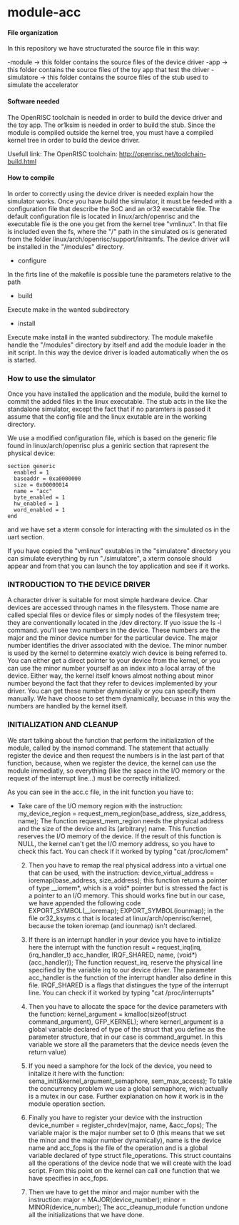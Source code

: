 module-acc
==========

#### File organization ####

In this repository we have structurated the source file in this way:

 -module -> this folder contains the source files of the device driver
 -app -> this folder contains the source files of the toy app that test the driver
 -simulatore -> this folder contains the source files of the stub used to simulate the accelerator



#### Software needed ####

The OpenRISC toolchain is needed in order to build the device driver and the toy app.
The or1ksim is needed in order to build the stub.
Since the module is compiled outside the kernel tree, you must have a compiled kernel tree in order to build the device driver.

Usefull link:
The OpenRISC toolchain: http://openrisc.net/toolchain-build.html


#### How to compile ####

In order to correctly using the device driver is needed explain how the simulator works. Once you have build the simulator, it must be feeded with a configuration file that describe the SoC and an or32 executable file.
The default configuration file is located in linux/arch/openrisc and the executable file is the one you get from the kernel tree "vmlinux".
In that file is included even the fs, where the "/" path in the simulated os is generated from the folder linux/arch/openrisc/support/initramfs.
The device driver will be installed in the "/modules" directory.

- configure

In the firts line of the makefile is possible tune the parameters relative to the path

- build

Execute make in the wanted subdirectory

- install

Execute make install in the wanted subdirectory.
The module makefile handle the "/modules" directory by itself and add the module loader in the init script. In this way the device driver is loaded automatically when the os is started.



### How to use the simulator ###

Once you have installed the application and the module, build the kernel to commit the added files in the linux executable. The stub acts in the like the standalone simulator, except the fact that if no paramters is passed it assume that the config file and the linux exutable are in the working directory.

We use a modified configuration file, which is based on the generic file found in linux/arch/openrisc plus a geniric section that rapresent the physical device:

```
section generic
  enabled = 1
  baseaddr = 0xa0000000
  size = 0x00000014
  name = "acc"
  byte_enabled = 1
  hw_enabled = 1
  word_enabled = 1 
end
```

and we have set a xterm console for interacting with the simulated os in the uart section.

If you have copied the "vmlinux" exutables in the "simulatore" directory you can simulate everything by run "./simulatore", a xterm console should appear and from that you can launch the toy application and see if it works.



### INTRODUCTION TO THE DEVICE DRIVER ###

A character driver is suitable for most simple hardware device. Char devices are accessed through names in the filesystem. Those name are called special files or device files or simply nodes of the filesystem tree; they are conventionally located in the /dev directory. If yuo issue the ls -l command. you'll see two numbers in the device. These numbers are the major and the minor device number for the particular device. The major number identifies the driver associated with the device. The minor number is used by the kernel to determine exatcly wich device is being referred to. You can either get a direct pointer to your device from the kernel, or you can use the minor number yourself as an index into a local array of the device. Either way, the kernel itself knows almost nothing about minor number beyond the fact that they refer to devices implemented by your driver. 
You can get these number dynamically or you can specify them manually. We have choose to set them dynamically, becuase in this way the numbers are handled by the kernel itself.


### INITIALIZATION AND CLEANUP ###
We start talking about the function that perform the initialization of the module, called by the insmod command. The statement that actually register the device and then request the numbers is in the last part of that function, because, when we register the device, the kernel can use the module immediatly, so everything (like the space in the I/O memory or the request of the interrupt line...) must be correctly initialized.

As you can see in the acc.c file, in the init function you have to:

* Take care of the I/O memory region with the instruction:
	my_device_region = request_mem_region(base_address, size_address, name);
The function request_mem_region needs the physical address and the size of the device and its (arbitrary) name. This function reserves the I/O memory of the device. If the result of this function is NULL, the kernel can't get the I/O memory address, so you have to check this fact.
You can check if it worked by typing "cat /proc/iomem"
	   
	2) Then you have to remap the real physical address into a virtual one that can be used, with the instruction:
		device_virtual_address = ioremap(base_address, size_address);
	   this function return a pointer of type __iomem*, which is a void* pointer but is stressed the fact is a pointer to an I/O 		   memory. This should works fine but in our case, we have appended the following code 
		EXPORT_SYMBOL(__ioremap);
		EXPORT_SYMBOL(iounmap);
	   in the file or32_ksyms.c that is located at linux/arch/openrisc/kernel, because the token ioremap (and iounmap) isn't 		   declared.
	   
	3) If there is an interrupt handler in your device you have to initialize here the interrupt with the function
		result = request_irq(irq, (irq_handler_t) acc_handler, IRQF_SHARED, name, (void*)(acc_handler));
	   The function request_irq, reserve the physical line specified by the variable irq to our device driver. The parameter 		   acc_handler is the function of the interrupt handler also define in this file. IRQF_SHARED is a flags that distingues the 		   type of the interrupt line.
	   You can check if it worked by typing "cat /proc/interrupts"
	   
	4) Then you have to allocate the space for the device parameters with the function:
		kernel_argument = kmalloc(sizeof(struct command_argument), GFP_KERNEL);
	   where kernerl_argument is a global variable declared of type of the struct that you define as the parameter structure, that 		   in our case is command_argumet. In this variable we store all the parameters that the device needs (even the return value)
	   
	5) If you need a samphore for the lock of the device, you need to initalize it here with the function:
		sema_init(&kernel_argument_semaphore, sem_max_access);
	   To takle the concurrency problem we use a global semaphore, wich actually is a mutex in our case. Further explanation on how it work is in the module operation section.
	   
	6) Finally you have to register your device with the instruction 
		device_number = register_chrdev(major, name, &acc_fops);
	   The variable major is the major number set to 0 (this means that we set the minor and the major number dynamically), name is 	   the device name and acc_fops is the file of the operation and is a global variable declared of type struct file_operations. 		   This struct countains all the operations of the device node that we will create with the load script.
	   From this point on the kernel can call one function that we have specifies in acc_fops.
	7) Then we have to get the minor and major number with the instruction:
		major = MAJOR(device_number);
		minor = MINOR(device_number);
The acc_cleanup_module function undone all the initializations that we have done.
